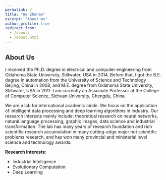 ```yaml
---
permalink: /
title: "He Zhenan"
excerpt: "About me"
author_profile: true
redirect_from: 
  - /about/
  - /about.html
---
```


## About Us
I received the Ph.D. degree in electrical and computer engineering from Oklahoma State University, Stillwater, USA in 2014. Before that, I got the B.E. degree in automation from the University of Science and Technology Beijing, China in 2008, and M.E. degree from Oklahoma State University, Stillwater, USA in 2011. I am currently an Associate Professor at the College of Computer Science, Sichuan University, Chengdu, China.

We are a lab for international academic circle. We focus on the application of intelligent data processing and deep learning algorithms in industry. Our research interests mainly include: theoretical research on neural networks, natural language processing, graphic images, data science and industrial transformation. The lab has many years of research foundation and rich scientific research accumulation in many cutting-edge major hot scientific problems research, and has won many provincial and ministerial level science and technology awards.

<b>Research Interests:</b>
* Industrial Intelligence
* Evolutionary Computation
* Deep Learning
